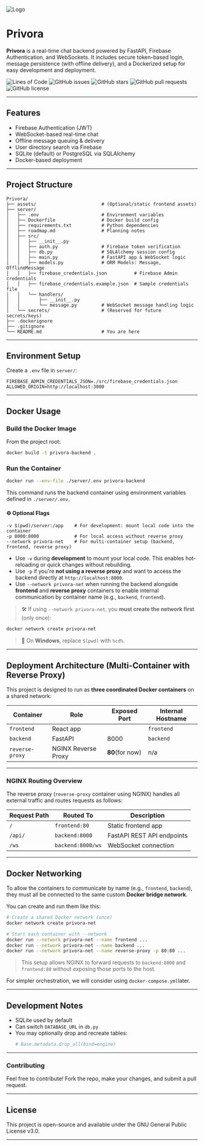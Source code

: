 ![Logo](assets/logo.png)

#  Privora

**Privora** is a real-time chat backend powered by FastAPI, Firebase Authentication, and WebSockets. It includes secure token-based login, message persistence (with offline delivery), and a Dockerized setup for easy development and deployment.

![Lines of Code](https://img.shields.io/badge/lines_of_code-519-brightgreen)
![GitHub issues](https://img.shields.io/github/issues/med1001/Privora)
![GitHub stars](https://img.shields.io/github/stars/med1001/Privora)
![GitHub pull requests](https://img.shields.io/github/issues-pr/med1001/Privora)
![GitHub license](https://img.shields.io/github/license/med1001/Privora)

---

##  Features

-  Firebase Authentication (JWT)
-  WebSocket-based real-time chat
-  Offline message queuing & delivery
-  User directory search via Firebase
-  SQLite (default) or PostgreSQL via SQLAlchemy
-  Docker-based deployment

---

##  Project Structure

```
Privora/
├── assets/                        # (Optional/static frontend assets)
├── server/
│   ├── .env                       # Environment variables
│   ├── Dockerfile                 # Docker build config
│   ├── requirements.txt           # Python dependencies
│   ├── roadmap.md                 # Planning notes
│   ├── src/
│   │   ├── __init__.py
│   │   ├── auth.py                # Firebase token verification
│   │   ├── db.py                  # SQLAlchemy session config
│   │   ├── main.py                # FastAPI app & WebSocket logic
│   │   ├── models.py              # ORM Models: Message, OfflineMessage
│   │   ├── firebase_credentials.json          # Firebase Admin credentials
│   │   ├── firebase_credentials.example.json  # Sample credentials file
│   │   └── handlers/
│   │       ├── __init__.py
│   │       └── message.py         # WebSocket message handling logic
│   └── secrets/                   # (Reserved for future secrets/keys)
├── .dockerignore
├── .gitignore
└── README.md                      # You are here
```

---

##  Environment Setup

Create a `.env` file in `server/`:

```env
FIREBASE_ADMIN_CREDENTIALS_JSON=./src/firebase_credentials.json
ALLOWED_ORIGIN=http://localhost:3000
```

---

##  Docker Usage

###  Build the Docker Image

From the project root:

```bash
docker build -t privora-backend .
```

###  Run the Container

```bash
docker run --env-file ./server/.env privora-backend
```

This command runs the backend container using environment variables defined in `./server/.env`.

#### ⚙️ Optional Flags

```
-v $(pwd)/server:/app    # For development: mount local code into the container
-p 8000:8000             # For local access without reverse proxy
--network privora-net    # For multi-container setup (backend, frontend, reverse proxy)
```

- Use `-v` during **development** to mount your local code. This enables hot-reloading or quick changes without rebuilding.
- Use `-p` if you're **not using a reverse proxy** and want to access the backend directly at `http://localhost:8000`.
- Use `--network privora-net` when running the backend alongside **frontend** and **reverse proxy** containers to enable internal communication by container name (e.g., `backend`, `frontend`).

> 🛠️ If using `--network privora-net`, you **must create the network first** (only once):

```bash
docker network create privora-net
```

> 📌 On **Windows**, replace `$(pwd)` with `%cd%`.

---


##  Deployment Architecture (Multi-Container with Reverse Proxy)

This project is designed to run as **three coordinated Docker containers** on a shared network:

| Container        | Role                     | Exposed Port  | Internal Hostname  |
|------------------|--------------------------|---------------|--------------------|
| `frontend`       | React app                |               |  `frontend`        |
| `backend`        | FastAPI                  | 8000          |   `backend`        |
| `reverse-proxy`  | NGINX Reverse Proxy      |**80**(for now)| n/a                |

---

###   NGINX Routing Overview

The reverse proxy (`reverse-proxy` container using NGINX) handles all external traffic and routes requests as follows:

| Request Path    | Routed To      | Description                |
|-----------------|----------------|----------------------------|
| `/`             | `frontend:80`  | Static frontend app        |
| `/api/`         | `backend:8000` | FastAPI REST API endpoints |
| `/ws`           | `backend:8000/ws` | WebSocket connection   |

---

##  Docker Networking

To allow the containers to communicate by name (e.g., `frontend`, `backend`), they must all be connected to the same custom **Docker bridge network**.

You can create and run them like this:

```bash
# Create a shared Docker network (once)
docker network create privora-net

# Start each container with --network
docker run --network privora-net --name frontend ...
docker run --network privora-net --name backend ...
docker run --network privora-net --name reverse-proxy -p 80:80 ...
```

> This setup allows NGINX to forward requests to `backend:8000` and `frontend:80` without exposing those ports to the host.

For simpler orchestration, we will consider using `docker-compose.yml`later.

---

##  Development Notes

- SQLite used by default
- Can switch `DATABASE_URL` in `db.py`
- You may optionally drop and recreate tables:
  ```python
  # Base.metadata.drop_all(bind=engine)
  ```

---

### **Contributing**
Feel free to contribute! Fork the repo, make your changes, and submit a pull request.

---

##  License

This project is open-source and available under the GNU General Public License v3.0.

---

